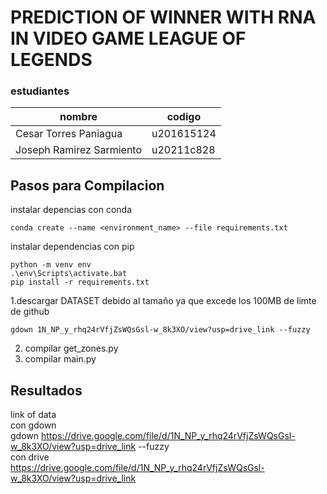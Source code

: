 
# PREDICTION OF WINNER WITH RNA IN VIDEO GAME LEAGUE OF LEGENDS
### estudiantes

| nombre                   | codigo     |
|--------------------------|------------|
| Cesar Torres Paniagua    | u201615124 |
| Joseph Ramirez Sarmiento | u20211c828 |


## Pasos para Compilacion


instalar depencias con conda
````pycon
conda create --name <environment_name> --file requirements.txt
````
instalar dependencias con pip
````pycon
python -m venv env
.\env\Scripts\activate.bat
pip install -r requirements.txt
````

1.descargar DATASET debido al tamaño ya que excede los 100MB de limte de github
````pycon
gdown 1N_NP_y_rhq24rVfjZsWQsGsl-w_8k3XO/view?usp=drive_link --fuzzy
````

2. compilar get_zones.py
3. compilar main.py

## Resultados

link of data
<br/>
con gdown
<br/>
gdown https://drive.google.com/file/d/1N_NP_y_rhq24rVfjZsWQsGsl-w_8k3XO/view?usp=drive_link --fuzzy
<br/>
con drive
<br/>
https://drive.google.com/file/d/1N_NP_y_rhq24rVfjZsWQsGsl-w_8k3XO/view?usp=drive_link 